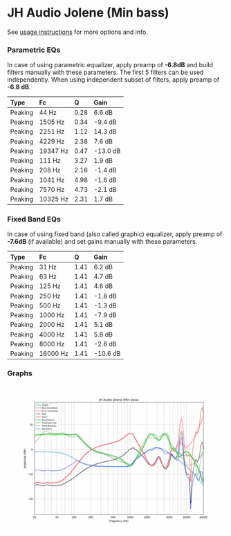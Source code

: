 # JH Audio Jolene (Min bass)
See [usage instructions](https://github.com/jaakkopasanen/AutoEq#usage) for more options and info.

### Parametric EQs
In case of using parametric equalizer, apply preamp of **-6.8dB** and build filters manually
with these parameters. The first 5 filters can be used independently.
When using independent subset of filters, apply preamp of **-6.8 dB**.

| Type    | Fc       |    Q | Gain     |
|:--------|:---------|:-----|:---------|
| Peaking | 44 Hz    | 0.28 | 6.6 dB   |
| Peaking | 1505 Hz  | 0.34 | -9.4 dB  |
| Peaking | 2251 Hz  | 1.12 | 14.3 dB  |
| Peaking | 4229 Hz  | 2.38 | 7.6 dB   |
| Peaking | 19347 Hz | 0.47 | -13.0 dB |
| Peaking | 111 Hz   | 3.27 | 1.9 dB   |
| Peaking | 208 Hz   | 2.16 | -1.4 dB  |
| Peaking | 1041 Hz  | 4.98 | -1.6 dB  |
| Peaking | 7570 Hz  | 4.73 | -2.1 dB  |
| Peaking | 10325 Hz | 2.31 | 1.7 dB   |

### Fixed Band EQs
In case of using fixed band (also called graphic) equalizer, apply preamp of **-7.6dB**
(if available) and set gains manually with these parameters.

| Type    | Fc       |    Q | Gain     |
|:--------|:---------|:-----|:---------|
| Peaking | 31 Hz    | 1.41 | 6.2 dB   |
| Peaking | 63 Hz    | 1.41 | 4.7 dB   |
| Peaking | 125 Hz   | 1.41 | 4.6 dB   |
| Peaking | 250 Hz   | 1.41 | -1.8 dB  |
| Peaking | 500 Hz   | 1.41 | -1.3 dB  |
| Peaking | 1000 Hz  | 1.41 | -7.9 dB  |
| Peaking | 2000 Hz  | 1.41 | 5.1 dB   |
| Peaking | 4000 Hz  | 1.41 | 5.8 dB   |
| Peaking | 8000 Hz  | 1.41 | -2.6 dB  |
| Peaking | 16000 Hz | 1.41 | -10.6 dB |

### Graphs
![](./JH%20Audio%20Jolene%20(Min%20bass).png)